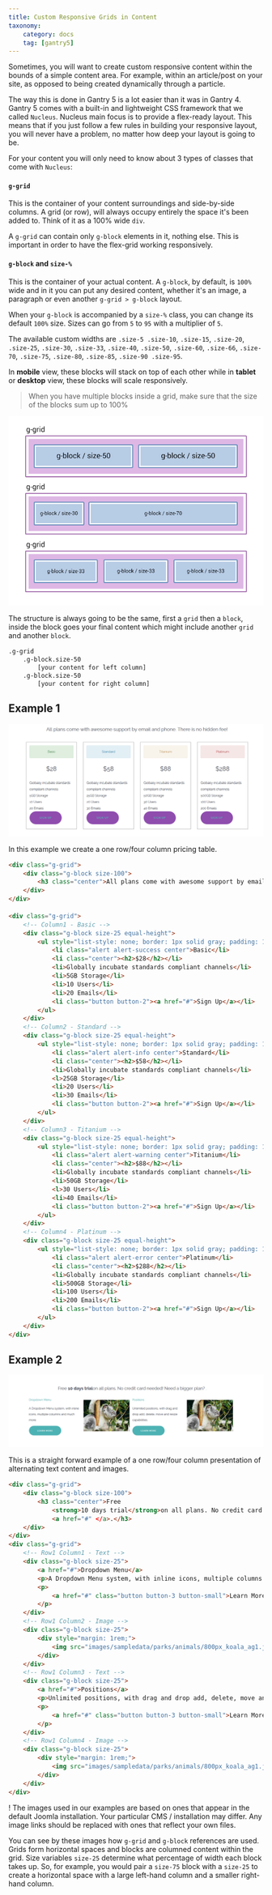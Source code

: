 ```yaml
---
title: Custom Responsive Grids in Content
taxonomy:
    category: docs
    tag: [gantry5]
---
```


Sometimes, you will want to create custom responsive content within the bounds of a simple content area. For example, within an article/post on your site, as opposed to being created dynamically through a particle.

The way this is done in Gantry 5 is a lot easier than it was in Gantry 4. Gantry 5 comes with a built-in and lightweight CSS framework that we called `Nucleus`. Nucleus main focus is to provide a flex-ready layout. This means that if you just follow a few rules in building your responsive layout, you will never have a problem, no matter how deep your layout is going to be.

For your content you will only need to know about 3 types of classes that come with `Nucleus`:

#### `g-grid`
This is the container of your content surroundings and side-by-side columns. A grid (or row), will always occupy entirely the space it's been added to. Think of it as a 100% wide `div`.

A `g-grid` can contain only `g-block` elements in it, nothing else. This is important in order to have the flex-grid working responsively.

#### `g-block` and `size-%`
This is the container of your actual content. A `g-block`, by default, is `100%` wide and in it you can put any desired content, whether it's an image, a paragraph or even another `g-grid > g-block` layout.

When your `g-block` is accompanied by a `size-%` class, you can change its default `100%` size. Sizes can go from `5` to `95` with a multiplier of `5`.

The available custom widths are `.size-5 .size-10`, `.size-15`, `.size-20`, `.size-25`, `.size-30`, `.size-33`, `.size-40`, `.size-50`, `.size-60`, `.size-66`, `.size-70`, `.size-75`, `.size-80`, `.size-85`, `.size-90 .size-95`.

In **mobile** view, these blocks will stack on top of each other while in **tablet** or **desktop** view, these blocks will scale responsively.

> When you have multiple blocks inside a grid, make sure that the size of the blocks sum up to 100%


![](blocks.png)

The structure is always going to be the same, first a `grid` then a `block`, inside the block goes your final content which might include another `grid` and another `block`.

```
.g-grid
    .g-block.size-50
        [your content for left column]
    .g-block.size-50
        [your content for right column]
```

## Example 1

![](example1.png)

In this example we create a one row/four column pricing table.

```html
<div class="g-grid">
    <div class="g-block size-100">
        <h3 class="center">All plans come with awesome support by email and phone. There is no hidden fee!</h3>
    </div>
</div>

<div class="g-grid">
    <!-- Column1 - Basic -->
    <div class="g-block size-25 equal-height">
        <ul style="list-style: none; border: 1px solid gray; padding: 1rem; margin: 1rem;">
            <li class="alert alert-success center">Basic</li>
            <li class="center"><h2>$28</h2></li>
            <li>Globally incubate standards compliant channels</li>
            <li>5GB Storage</li>
            <li>10 Users</li>
            <li>20 Emails</li>
            <li class="button button-2"><a href="#">Sign Up</a></li>
        </ul>
    </div>
    <!-- Column2 - Standard -->
    <div class="g-block size-25 equal-height">
        <ul style="list-style: none; border: 1px solid gray; padding: 1rem; margin: 1rem;">
            <li class="alert alert-info center">Standard</li>
            <li class="center"><h2>$58</h2></li>
            <li>Globally incubate standards compliant channels</li>
            <l>25GB Storage</li>
            <li>20 Users</li>
            <li>30 Emails</li>
            <li class="button button-2"><a href="#">Sign Up</a></li>
        </ul>
    </div>
    <!-- Column3 - Titanium -->
    <div class="g-block size-25 equal-height">
        <ul style="list-style: none; border: 1px solid gray; padding: 1rem; margin: 1rem;">
            <li class="alert alert-warning center">Titanium</li>
            <li class="center"><h2>$88</h2></li>
            <li>Globally incubate standards compliant channels</li>
            <li>50GB Storage</li>
            <l>30 Users</li>
            <li>40 Emails</li>
            <li class="button button-2"><a href="#">Sign Up</a></li>
        </ul>
    </div>
    <!-- Column4 - Platinum -->
    <div class="g-block size-25 equal-height">
        <ul style="list-style: none; border: 1px solid gray; padding: 1rem; margin: 1rem;">
            <li class="alert alert-error center">Platinum</li>
            <li class="center"><h2>$288</h2></li>
            <li>Globally incubate standards compliant channels</li>
            <li>500GB Storage</li>
            <li>100 Users</li>
            <li>200 Emails</li>
            <li class="button button-2"><a href="#">Sign Up</a></li>
        </ul>
    </div>
</div>
```

## Example 2

![](example2.png)

This is a straight forward example of a one row/four column presentation of alternating text content and images.

```html
<div class="g-grid">
    <div class="g-block size-100">
        <h3 class="center">Free
            <strong>10 days trial</strong>on all plans. No credit card needed! Need a bigger plan?
            <a href="#" </a>.</h3>
    </div>
</div>
<div class="g-grid">
    <!-- Row1 Column1 - Text -->
    <div class="g-block size-25">
        <a href="#">Dropdown Menu</a>
        <p>A Dropdown Menu system, with inline icons, multiple columns and much more.</p>
        <p>
            <a href="#" class="button button-3 button-small">Learn More</a>
        </p>
    </div>
    <!-- Row1 Column2 - Image -->
    <div class="g-block size-25">
        <div style="margin: 1rem;">
            <img src="images/sampledata/parks/animals/800px_koala_ag1.jpg" alt="image">
        </div>
    </div>
    <!-- Row1 Column3 - Text -->
    <div class="g-block size-25">
        <a href="#">Positions</a>
        <p>Unlimited positions, with drag and drop add, delete, move and resize capabilities.</p>
        <p>
            <a href="#" class="button button-3 button-small">Learn More</a>
        </p>
    </div>
    <!-- Row1 Column4 - Image -->
    <div class="g-block size-25">
        <div style="margin: 1rem;">
            <img src="images/sampledata/parks/animals/800px_koala_ag1.jpg" alt="image">
        </div>
    </div>
</div>
```

! The images used in our examples are based on ones that appear in the default Joomla installation. Your particular CMS / installation may differ. Any image links should be replaced with ones that reflect your own files.

You can see by these images how `g-grid` and `g-block` references are used. Grids form horizontal spaces and blocks are columned content within the grid. Size variables `size-25` determine what percentage of width each block takes up. So, for example, you would pair a `size-75` block with a `size-25` to create a horizontal space with a large left-hand column and a smaller right-hand column.
